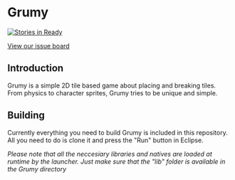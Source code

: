 # Grumy

[![Stories in Ready](https://badge.waffle.io/ThePlexianNetwork/Grumy.png?label=ready&title=Ready)](http://waffle.io/ThePlexianNetwork/Grumy)

[View our issue board](https://overv.io/ThePlexianNetwork/Grumy/board/)

## Introduction

Grumy is a simple 2D tile based game about placing and breaking tiles. From 
physics to character sprites, Grumy tries to be unique and simple.

## Building

Currently everything you need to build Grumy is included in this repository.
All you need to do is clone it and press the "Run" button in Eclipse.

*Please note that all the neccesiary libraries and natives are loaded at runtime
by the launcher. Just make sure that the "lib" folder is available in the Grumy
directory*

